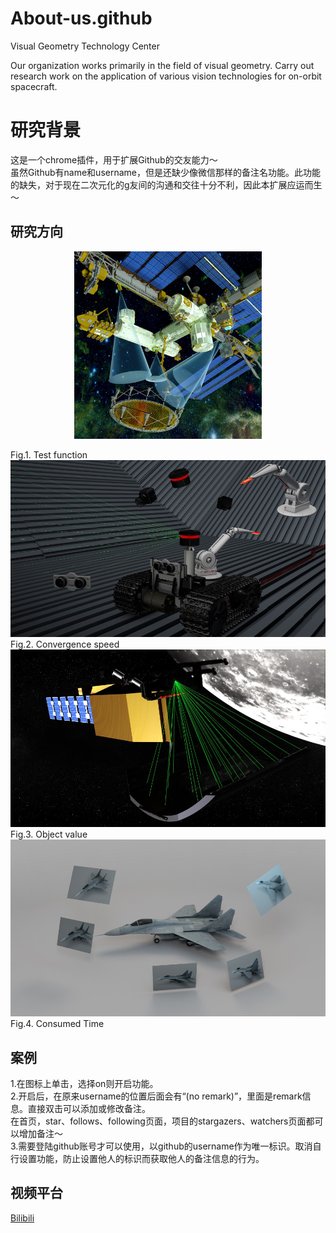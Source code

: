 # About-us.github
Visual Geometry Technology Center<br>

Our organization works primarily in the field of visual geometry. Carry out research work on the application of various vision technologies for on-orbit spacecraft.

# 研究背景
这是一个chrome插件，用于扩展Github的交友能力～  
虽然Github有name和username，但是还缺少像微信那样的备注名功能。此功能的缺失，对于现在二次元化的g友间的沟通和交往十分不利，因此本扩展应运而生～

## 研究方向
<p align="center">
  <img src=https://github.com/VG-TechCenter/About-us.github/blob/main/About_us_IMG/1.jpg alt="Fig.2. Convergence speed" width="300"/><br>

  Fig.1. Test function <br>
  <img src=https://github.com/VG-TechCenter/About-us.github/blob/main/About_us_IMG/2.jpg alt="Fig.2. Convergence speed" /><br>
  Fig.2. Convergence speed <br>
  <img src=https://github.com/VG-TechCenter/About-us.github/blob/main/About_us_IMG/3.jpg alt="Fig.3. Object value" /><br>
  Fig.3. Object value <br>
  <img src=https://github.com/VG-TechCenter/About-us.github/blob/main/About_us_IMG/4.jpg alt="Fig.4. Consumed Time" /><br>
  Fig.4. Consumed Time<br>
</p>


## 案例
1.在图标上单击，选择on则开启功能。  
2.开启后，在原来username的位置后面会有“(no remark)”，里面是remark信息。直接双击可以添加或修改备注。  
在首页，star、follows、following页面，项目的stargazers、watchers页面都可以增加备注～  
3.需要登陆github账号才可以使用，以github的username作为唯一标识。取消自行设置功能，防止设置他人的标识而获取他人的备注信息的行为。  

## 视频平台
[Bilibili](https://space.bilibili.com/108097045?spm_id_from=333.1007.0.0)  
